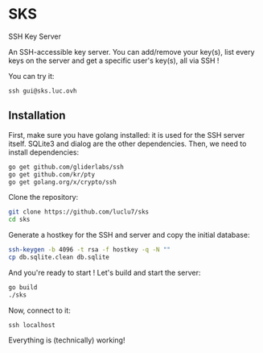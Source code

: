 # SKS
SSH Key Server

An SSH-accessible key server. You can add/remove your key(s), list every keys on the server and get a specific user's key(s), all via SSH !

You can try it:
```
ssh gui@sks.luc.ovh
```

Installation
---------

First, make sure you have golang installed: it is used for the SSH server itself. SQLite3 and dialog are the other dependencies.
Then, we need to install dependencies:
```bash
go get github.com/gliderlabs/ssh
go get github.com/kr/pty
go get golang.org/x/crypto/ssh
```

Clone the repository:
```bash
git clone https://github.com/luclu7/sks
cd sks
```

Generate a hostkey for the SSH and server and copy the initial database:
```bash
ssh-keygen -b 4096 -t rsa -f hostkey -q -N ""
cp db.sqlite.clean db.sqlite
```

And you're ready to start !
Let's build and start the server:
```bash
go build
./sks
```

Now, connect to it:
```
ssh localhost
```

Everything is (technically) working!
